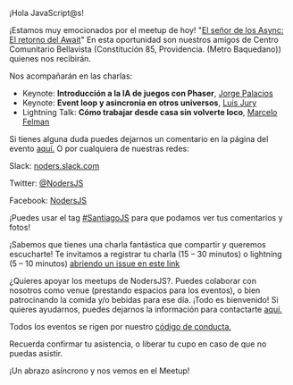 ¡Hola JavaScript@s!

¡Estamos muy emocionados por el meetup de hoy! "[El señor de los Async: El retorno del Await](https://www.meetup.com/es-ES/NodersJS/events/jbwlfpyxgbhb/)" En esta oportunidad son nuestros amigos de Centro Comunitario Bellavista (Constitución 85, Providencia. (Metro Baquedano)) quienes nos recibirán.

Nos acompañarán en las charlas:

- Keynote: **Introducción a la IA de juegos con Phaser**, [Jorge Palacios](https://github.com/pctroll)
- Keynote: **Event loop y asincronia en otros universos**, [Luis Jury](https://github.com/lcjury)
- Lightning Talk: **Cómo trabajar desde casa sin volverte loco**, [Marcelo Felman](https://github.com/marcelofelman)

Si tienes alguna duda puedes dejarnos un comentario en la página del evento [aquí.](https://www.meetup.com/es-ES/NodersJS/events/fbgwcpyxcbgb/)
O por cualquiera de nuestras redes:

Slack: [noders.slack.com](noders.slack.com)

Twitter: [@NodersJS](https://twitter.com/NodersJS)

Facebook: [NodersJS](https://www.facebook.com/NodersJS/)

¡Puedes usar el tag [#SantiagoJS](https://twitter.com/hashtag/santiagojs?f=tweets&vertical=default&src=hash) para que podamos ver tus comentarios y fotos!

¡Sabemos que tienes una charla fantástica que compartir y queremos escucharte! Te invitamos a registrar tu charla (15 – 30 minutos) o lightning (5 – 10 minutos) [abriendo un issue en este link](https://github.com/Noders/Meetups/issues/new)

¿Quieres apoyar los meetups de NodersJS?. Puedes colaborar con nosotros como venue (prestando espacios para los eventos), o bien patrocinando la comida y/o bebidas para ese día. ¡Todo es bienvenido! Si quieres ayudarnos, puedes dejarnos la información para contactarte [aquí.](https://github.com/Noders/Meetups/issues/new)

Todos los eventos se rigen por nuestro [código de conducta.](https://github.com/Noders/code_of_conduct)

Recuerda confirmar tu asistencia, o liberar tu cupo en caso de que no puedas asistir.

¡Un abrazo asíncrono y nos vemos en el Meetup!
